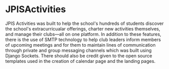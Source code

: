 # JPISActivities

JPIS Activities was built to help the school's hundreds of students discover the school's extracurricualar offerings, charter new activities themselves, and manage their clubs—all on one platform. In addition to these features, there is the use of SMTP technology to help club leaders inform members of upcoming meetings and for them to maintain lines of communication through private and group messaging channels which was built using Django Sockets. There should also be credit given to the open source templates used in the creation of calendar page and the landing pages. 
